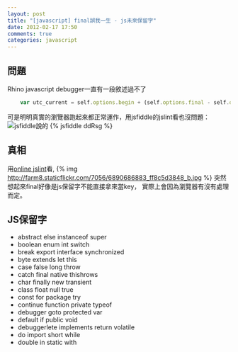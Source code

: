 ```yaml
---
layout: post
title: "[javascript] final誤我一生 - js未來保留字"
date: 2012-02-17 17:50
comments: true
categories: javascript
---
```

## 問題
Rhino javascript debugger一直有一段敘述過不了

``` js
	var utc_current = self.options.begin + (self.options.final - self.options.begin)*offset/$('#homura').width();
```

可是明明真實的瀏覽器跑起來都正常運作，用jsfiddle的jslint看也沒問題：
<img src="http://farm8.staticflickr.com/7204/6890686877_931ed0154d_b.jpg" alt="jsfiddle說的"></img>
{% jsfiddle ddRsg %}

## 真相
用[online jslint](http://www.javascriptlint.com/online_lint.php)看,
{% img http://farm8.staticflickr.com/7056/6890686883_ff8c5d3848_b.jpg %}
突然想起來final好像是js保留字不能直接拿來當key，
實際上會因為瀏覽器有沒有處理而定。

## JS保留字
- abstract  else  instanceof  super  
- boolean  enum  int  switch  
- break  export  interface  synchronized  
- byte  extends					 let  this  
- case  false  long  throw  
- catch  final  native  thishrows  
- char  finally  new  transient  
- class  float  null  true						 
- const  for  package  try  
- continue  function  private  typeof							 
- debugger  goto  protected  var  
- default  if  public  void  
- debuggerlete  implements  return  volatile  
- do  import  short  while  
- double  in  static  with			

